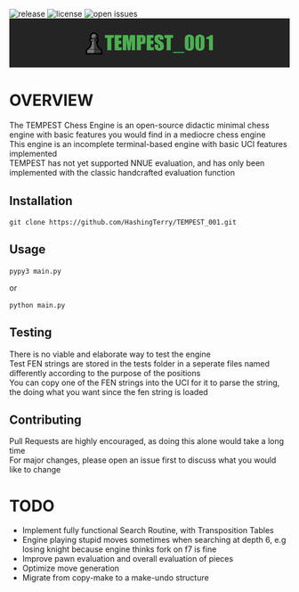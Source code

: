 ![release](https://img.shields.io/github/v/release/teay-nguyen/TEMPEST_001?style=plastic) ![license](https://img.shields.io/github/license/teay-nguyen/TEMPEST_001?style=plastic) ![open issues](https://img.shields.io/github/issues-raw/teay-nguyen/TEMPEST_001?style=plastic)
![Logo](logo.png)

# OVERVIEW

The TEMPEST Chess Engine is an open-source didactic minimal chess engine with basic features you would find in a mediocre chess engine  
This engine is an incomplete terminal-based engine with basic UCI features implemented  
TEMPEST has not yet supported NNUE evaluation, and has only been implemented with the classic handcrafted evaluation function

## Installation

```
git clone https://github.com/HashingTerry/TEMPEST_001.git
```

## Usage

```
pypy3 main.py
```

or  

```
python main.py
```

## Testing

There is no viable and elaborate way to test the engine  
Test FEN strings are stored in the tests folder in a seperate files named differently according to the purpose of the positions  
You can copy one of the FEN strings into the UCI for it to parse the string, the doing what you want since the fen string is loaded

## Contributing

Pull Requests are highly encouraged, as doing this alone would take a long time  
For major changes, please open an issue first to discuss what you would like to change

# TODO

- Implement fully functional Search Routine, with Transposition Tables
- Engine playing stupid moves sometimes when searching at depth 6, e.g losing knight because engine thinks fork on f7 is fine
- Improve pawn evaluation and overall evaluation of pieces
- Optimize move generation
- Migrate from copy-make to a make-undo structure
